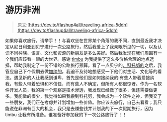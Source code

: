 # 游历非洲

> 原文:[https://dev.to/flashup4all/traveling-africa-5ddh](https://dev.to/flashup4all/traveling-africa-5ddh)

如果你喜欢旅行，请举手！！与喜欢坐在世界某个角落的我不同，直到最近我才决定从尼日利亚到贝宁进行一次公路旅行，然后我爱上了我亲眼所见的一切，以及认识不同种族、语言、文化和资源的新朋友是多么美好。然后我发现在我们周围有一个我们应该看一眼的大世界。感谢 [timbu](https://timbu.com) 为我提供了这么多价格合理的地点选择，帮助我制定了一份不错的公路旅行预算。看了一点贝宁的[，科托努的](https://timbu.com/benin)之后，我答应自己下个假期去做[加纳的](https://timbu.com/ghana)。我迫不及待地想感受一下他们对生活、文化等的看法。遇见新的人让我感到谦卑，首先是他们是如何接纳我的:有些人带着爱接纳我，有些人带着恐惧和不信任，而有些人不确定，但所有人都很惊讶。作为一名软件开发人员，我的第一个观察是技术渗透，我发现已经做了很多，但还需要做更多。我能做的很少，我觉得如果我搬到科托努，我会成为一个软件之神，但我交了一些朋友，我们正在考虑并计划增加一些价值。你应该去旅行，自己去看看；我只能说在非洲有巨大的机会，我只是去赚些钱并计划我的下一次假期旅行，因为 timbu 让我有所准备。谁准备好参加我的下一次公路旅行了！！